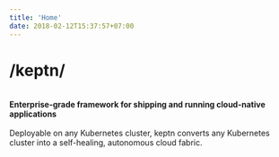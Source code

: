 ```yaml
---
title: 'Home'
date: 2018-02-12T15:37:57+07:00
---
```


# /keptn/

<br>
<strong>Enterprise-grade framework for shipping and running cloud-native applications</strong><br><br>
Deployable on any Kubernetes cluster, keptn converts any Kubernetes cluster into a self-healing, autonomous cloud fabric.
